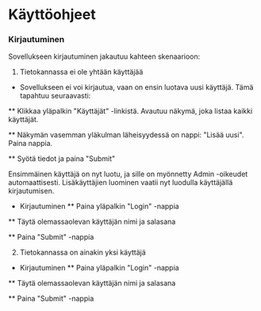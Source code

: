 # Käyttöohjeet


### Kirjautuminen

Sovellukseen kirjautuminen jakautuu kahteen skenaarioon:
1. Tietokannassa ei ole yhtään käyttäjää
* Sovellukseen ei voi kirjautua, vaan on ensin luotava uusi käyttäjä. Tämä tapahtuu seuraavasti:

** Klikkaa yläpalkin "Käyttäjät" -linkistä. Avautuu näkymä, joka listaa kaikki käyttäjät.

** Näkymän vasemman yläkulman läheisyydessä on nappi: "Lisää uusi". Paina nappia.

** Syötä tiedot ja paina "Submit"

Ensimmäinen käyttäjä on nyt luotu, ja sille on myönnetty Admin -oikeudet automaattisesti.
Lisäkäyttäjien luominen vaatii nyt luodulla käyttäjällä kirjautumisen.

* Kirjautuminen
** Paina yläpalkin "Login" -nappia

** Täytä olemassaolevan käyttäjän nimi ja salasana

** Paina "Submit" -nappia


2. Tietokannassa on ainakin yksi käyttäjä

* Kirjautuminen
** Paina yläpalkin "Login" -nappia

** Täytä olemassaolevan käyttäjän nimi ja salasana

** Paina "Submit" -nappia